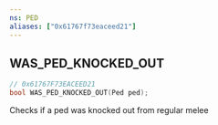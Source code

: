 ```yaml
---
ns: PED
aliases: ["0x61767f73eaceed21"]
---
```

## WAS_PED_KNOCKED_OUT

```c
// 0x61767F73EACEED21
bool WAS_PED_KNOCKED_OUT(Ped ped);
```

Checks if a ped was knocked out from regular melee

